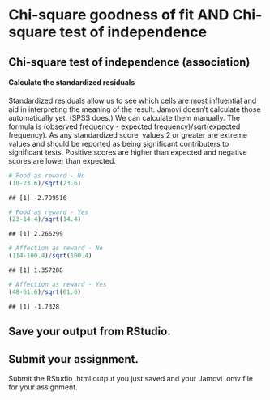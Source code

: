 Chi-square goodness of fit AND Chi-square test of independence
==============================================================

Chi-square test of independence (association)
---------------------------------------------

#### Calculate the standardized residuals

Standardized residuals allow us to see which cells are most influential
and aid in interpreting the meaning of the result. Jamovi doesn’t
calculate those automatically yet. (SPSS does.) We can calculate them
manually. The formula is (observed frequency - expected
frequency)/sqrt(expected frequency). As any standardized score, values 2
or greater are extreme values and should be reported as being
significant contributers to significant tests. Positive scores are
higher than expected and negative scores are lower than expected.

``` r
# Food as reward - No
(10-23.6)/sqrt(23.6)
```

    ## [1] -2.799516

``` r
# Food as reward - Yes
(23-14.4)/sqrt(14.4)
```

    ## [1] 2.266299

``` r
# Affection as reward - No
(114-100.4)/sqrt(100.4)
```

    ## [1] 1.357288

``` r
# Affection as reward - Yes
(48-61.6)/sqrt(61.6)
```

    ## [1] -1.7328

Save your output from RStudio.
------------------------------

Submit your assignment.
-----------------------

Submit the RStudio .html output you just saved and your Jamovi .omv file
for your assignment.
